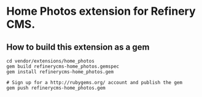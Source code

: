 # Home Photos extension for Refinery CMS.

## How to build this extension as a gem

    cd vendor/extensions/home_photos
    gem build refinerycms-home_photos.gemspec
    gem install refinerycms-home_photos.gem

    # Sign up for a http://rubygems.org/ account and publish the gem
    gem push refinerycms-home_photos.gem